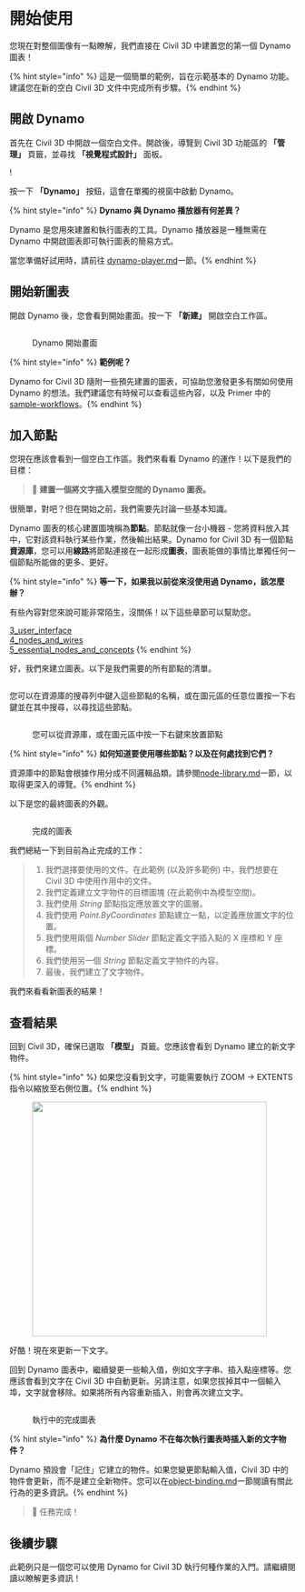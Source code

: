 # 開始使用

您現在對整個圖像有一點瞭解，我們直接在 Civil 3D 中建置您的第一個 Dynamo 圖表！

{% hint style="info" %} 這是一個簡單的範例，旨在示範基本的 Dynamo 功能。建議您在新的空白 Civil 3D 文件中完成所有步驟。{% endhint %}

## 開啟 Dynamo

首先在 Civil 3D 中開啟一個空白文件。開啟後，導覽到 Civil 3D 功能區的 **「管理」** 頁籤，並尋找 **「視覺程式設計」** 面板。

\![](<../.gitbook/assets/image (7).png>)

按一下 **「Dynamo」** 按鈕，這會在單獨的視窗中啟動 Dynamo。

{% hint style="info" %} **Dynamo 與 Dynamo 播放器有何差異？**

Dynamo 是您用來建置和執行圖表的工具。Dynamo 播放器是一種無需在 Dynamo 中開啟圖表即可執行圖表的簡易方式。

當您準備好試用時，請前往 [dynamo-player.md](dynamo-player.md "mention")一節。{% endhint %}

## 開始新圖表

開啟 Dynamo 後，您會看到開始畫面。按一下 **「新建」** 開啟空白工作區。

<figure><img src="../.gitbook/assets/c3d-start.png" alt=""><figcaption><p>Dynamo 開始畫面</p></figcaption></figure>

{% hint style="info" %} **範例呢？**

Dynamo for Civil 3D 隨附一些預先建置的圖表，可協助您激發更多有關如何使用 Dynamo 的想法。我們建議您有時候可以查看這些內容，以及 Primer 中的[sample-workflows](sample-workflows/ "mention")。{% endhint %}

## 加入節點

您現在應該會看到一個空白工作區。我們來看看 Dynamo 的運作！以下是我們的目標：

>  :dart: **建置一個將文字插入模型空間的 Dynamo 圖表。**

很簡單，對吧？但在開始之前，我們需要先討論一些基本知識。

Dynamo 圖表的核心建置圖塊稱為**節點**。節點就像一台小機器 - 您將資料放入其中，它對該資料執行某些作業，然後輸出結果。Dynamo for Civil 3D 有一個節點**資源庫**，您可以用**線路**將節點連接在一起形成**圖表**，圖表能做的事情比單獨任何一個節點所能做的更多、更好。

{% hint style="info" %} **等一下，如果我以前從來沒使用過 Dynamo，該怎麼辦？**

有些內容對您來說可能非常陌生，沒關係！以下這些章節可以幫助您。

[3_user_interface](../3\_user\_interface/ "mention")\
 [4_nodes_and_wires](../4\_nodes\_and\_wires/ "mention")\
 [5_essential_nodes_and_concepts](../5\_essential\_nodes\_and\_concepts/ "mention") {% endhint %}

好，我們來建立圖表。以下是我們需要的所有節點的清單。

<figure><img src="../.gitbook/assets/c3d-create-text-node-list.png" alt=""><figcaption></figcaption></figure>

您可以在資源庫的搜尋列中鍵入這些節點的名稱，或在圖元區的任意位置按一下右鍵並在其中搜尋，以尋找這些節點。

<figure><img src="../.gitbook/assets/c3d-create-text-node-placement.gif" alt=""><figcaption><p>您可以從資源庫，或在圖元區中按一下右鍵來放置節點</p></figcaption></figure>

{% hint style="info" %} **如何知道要使用哪些節點？以及在何處找到它們？**

資源庫中的節點會根據作用分成不同邏輯品類。請參閱[node-library.md](node-library.md "mention")一節，以取得更深入的導覽。{% endhint %}

以下是您的最終圖表的外觀。

<figure><img src="../.gitbook/assets/c3d-text-create-final (2).png" alt=""><figcaption><p>完成的圖表</p></figcaption></figure>

我們總結一下到目前為止完成的工作：

> 1. 我們選擇要使用的文件。在此範例 (以及許多範例) 中，我們想要在 Civil 3D 中使用作用中的文件。
> 2. 我們定義建立文字物件的目標圖塊 (在此範例中為模型空間)。
> 3. 我們使用 _String_ 節點指定應放置文字的圖層。
> 4. 我們使用 _Point.ByCoordinates_ 節點建立一點，以定義應放置文字的位置。
> 5. 我們使用兩個 _Number Slider_ 節點定義文字插入點的 X 座標和 Y 座標。
> 6. 我們使用另一個 _String_ 節點定義文字物件的內容。
> 7. 最後，我們建立了文字物件。

我們來看看新圖表的結果！

## 查看結果

回到 Civil 3D，確保已選取 **「模型」** 頁籤。您應該會看到 Dynamo 建立的新文字物件。

{% hint style="info" %} 如果您沒看到文字，可能需要執行 ZOOM -> EXTENTS 指令以縮放至右側位置。{% endhint %}

<figure><img src="../.gitbook/assets/c3d-create-text-result.png" alt="" width="413"><figcaption></figcaption></figure>

好酷！現在來更新一下文字。

回到 Dynamo 圖表中，繼續變更一些輸入值，例如文字字串、插入點座標等。您應該會看到文字在 Civil 3D 中自動更新。另請注意，如果您拔掉其中一個輸入埠，文字就會移除。如果將所有內容重新插入，則會再次建立文字。

<div data-full-width="false">

<figure><img src="../.gitbook/assets/c3d-create-text.gif" alt=""><figcaption><p>執行中的完成圖表</p></figcaption></figure>

</div>

{% hint style="info" %} **為什麼 Dynamo 不在每次執行圖表時插入新的文字物件？**

Dynamo 預設會「記住」它建立的物件。如果您變更節點輸入值，Civil 3D 中的物件會更新，而不是建立全新物件。您可以在[object-binding.md](advanced-topics/object-binding.md "mention")一節閱讀有關此行為的更多資訊。{% endhint %}

> :tada: 任務完成！

## 後續步驟

此範例只是一個您可以使用 Dynamo for Civil 3D 執行何種作業的入門。請繼續閱讀以瞭解更多資訊！
